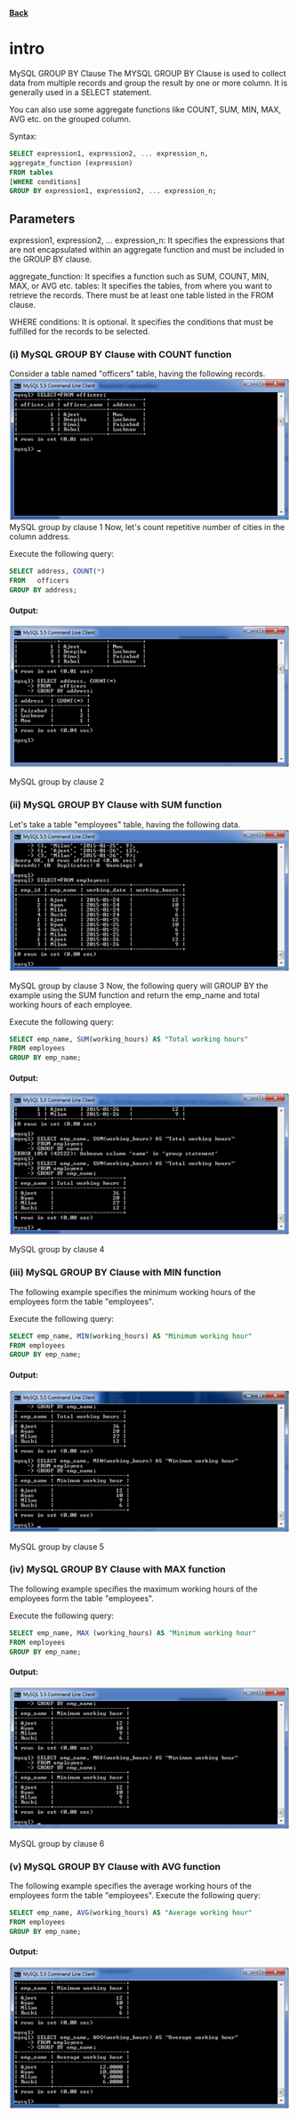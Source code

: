 [**Back**](./readme.md)
# intro
MySQL GROUP BY Clause
The MYSQL GROUP BY Clause is used to collect data from multiple records and group the result by one or more column. It is generally used in a SELECT statement.

You can also use some aggregate functions like COUNT, SUM, MIN, MAX, AVG etc. on the grouped column.

Syntax:
``` sql
SELECT expression1, expression2, ... expression_n,   
aggregate_function (expression)  
FROM tables  
[WHERE conditions]  
GROUP BY expression1, expression2, ... expression_n;  
```

## Parameters
expression1, expression2, ... expression_n: It specifies the expressions that are not encapsulated within an aggregate function and must be included in the GROUP BY clause.

aggregate_function: It specifies a function such as SUM, COUNT, MIN, MAX, or AVG etc. tables: It specifies the tables, from where you want to retrieve the records. There must be at least one table listed in the FROM clause.

WHERE conditions: It is optional. It specifies the conditions that must be fulfilled for the records to be selected.

### (i) MySQL GROUP BY Clause with COUNT function
Consider a table named "officers" table, having the following records.
![group-by-clause1.png](assets/img/group-by-clause1.png)
MySQL group by clause 1
Now, let's count repetitive number of cities in the column address.

Execute the following query:

``` sql
SELECT address, COUNT(*)  
FROM   officers   
GROUP BY address;
```   
#### Output:
![group-by-clause2.png](assets/img/group-by-clause2.png)


MySQL group by clause 2
### (ii) MySQL GROUP BY Clause with SUM function
Let's take a table "employees" table, having the following data.
![group-by-clause3.png](assets/img/group-by-clause3.png)

MySQL group by clause 3
Now, the following query will GROUP BY the example using the SUM function and return the emp_name and total working hours of each employee.

Execute the following query:

``` sql
SELECT emp_name, SUM(working_hours) AS "Total working hours"  
FROM employees  
GROUP BY emp_name;  
```
#### Output:

![group-by-clause4.png](assets/img/group-by-clause4.png)

MySQL group by clause 4
### (iii) MySQL GROUP BY Clause with MIN function
The following example specifies the minimum working hours of the employees form the table "employees".

Execute the following query:
``` sql
SELECT emp_name, MIN(working_hours) AS "Minimum working hour"  
FROM employees  
GROUP BY emp_name;  
```
#### Output:
![group-by-clause5.png](assets/img/group-by-clause5.png)


MySQL group by clause 5
### (iv) MySQL GROUP BY Clause with MAX function
The following example specifies the maximum working hours of the employees form the table "employees".

Execute the following query:
``` sql
SELECT emp_name, MAX (working_hours) AS "Minimum working hour"  
FROM employees  
GROUP BY emp_name; 
``` 
#### Output:
![group-by-clause6.png](assets/img/group-by-clause6.png)

MySQL group by clause 6
### (v) MySQL GROUP BY Clause with AVG function
The following example specifies the average working hours of the employees form the table "employees".
Execute the following query:

``` sql
SELECT emp_name, AVG(working_hours) AS "Average working hour"  
FROM employees  
GROUP BY emp_name;
```

#### Output:
![group-by-clause7.png](assets/img/group-by-clause7.png)





